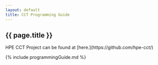 ```yaml
---
layout: default
title: CCT Programming Guide
---
```

<h2>{{ page.title }}</h2>
HPE CCT Project can be found at [here.](https://github.com/hpe-cct/)


{% include programmingGuide.md %}
